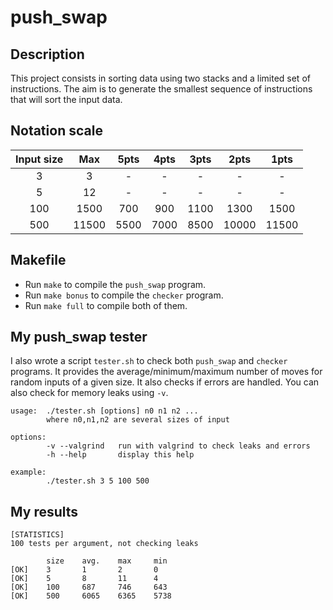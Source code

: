 # push_swap

## Description
This project consists in sorting data using two stacks and a limited set of instructions. The aim is to generate the smallest sequence of instructions that will sort the input data.

## Notation scale
<center>

| Input size | Max | 5pts | 4pts | 3pts | 2pts | 1pts |
| :----: |:-----:|:-----:|:-----:|:-----:|:-----:|:-----:|
| 3    	 |  3    |   -   |   -   |   -   |   -   |   -   |
| 5   	 | 12    |   -   |   -   |   -   |   -   |   -   |
| 100    | 1500  |  700  |  900  | 1100  | 1300  | 1500  |
| 500    | 11500 |  5500 |  7000 |  8500 | 10000 | 11500 |

</center>

## Makefile
- Run `make` to compile the `push_swap` program.
- Run `make bonus` to compile the `checker` program.
- Run `make full` to compile both of them.

## My push_swap tester
I also wrote a script `tester.sh` to check both `push_swap` and `checker` programs. It provides the average/minimum/maximum number of moves for random inputs of a given size. It also checks if errors are handled. You can also check for memory leaks using `-v`.
```
usage:  ./tester.sh [options] n0 n1 n2 ...
        where n0,n1,n2 are several sizes of input

options:
        -v --valgrind   run with valgrind to check leaks and errors
        -h --help       display this help

example:
		./tester.sh 3 5 100 500
```

## My results

```
[STATISTICS]
100 tests per argument, not checking leaks

        size    avg.    max     min
[OK]    3       1       2       0
[OK]    5       8       11      4
[OK]    100     687     746     643
[OK]    500     6065    6365    5738
```